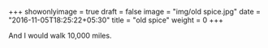+++
showonlyimage = true
draft = false
image = "img/old spice.jpg"
date = "2016-11-05T18:25:22+05:30"
title = "old spice"
weight = 0
+++

And I would walk 10,000 miles.


